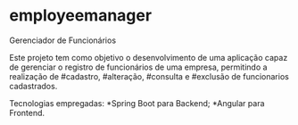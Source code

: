 # employeemanager
Gerenciador de Funcionários

Este projeto tem como objetivo o desenvolvimento de uma aplicação capaz de gerenciar o registro de funcionários de uma empresa, permitindo a realização de #cadastro, #alteração, #consulta e #exclusão de funcionarios cadastrados.

Tecnologias empregadas: 
*Spring Boot para Backend;
*Angular para Frontend.

